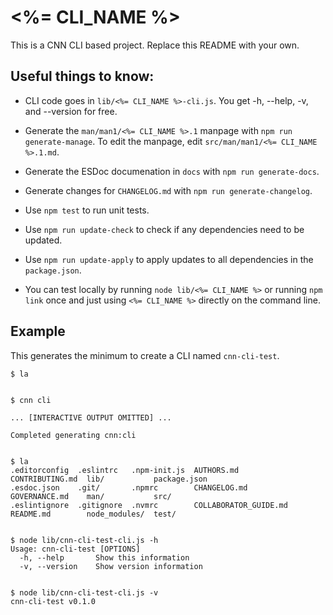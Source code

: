 # <%= CLI_NAME %>

This is a CNN CLI based project.  Replace this README with your own.

## Useful things to know:

- CLI code goes in `lib/<%= CLI_NAME %>-cli.js`.  You get -h, --help, -v, and
  --version for free.

- Generate the `man/man1/<%= CLI_NAME %>.1` manpage with
  `npm run generate-manage`.  To edit the manpage, edit
  `src/man/man1/<%= CLI_NAME %>.1.md`.

- Generate the ESDoc documenation in `docs` with `npm run generate-docs`.

- Generate changes for `CHANGELOG.md` with `npm run generate-changelog`.

- Use `npm test` to run unit tests.

- Use `npm run update-check` to check if any dependencies need to be updated.

- Use `npm run update-apply` to apply updates to all dependencies in the
  `package.json`.

- You can test locally by running `node lib/<%= CLI_NAME %>` or running
  `npm link` once and just using `<%= CLI_NAME %>` directly on the command line.


## Example

This generates the minimum to create a CLI named `cnn-cli-test`.

```shell
$ la


$ cnn cli

... [INTERACTIVE OUTPUT OMITTED] ...

Completed generating cnn:cli


$ la
.editorconfig  .eslintrc   .npm-init.js  AUTHORS.md             CONTRIBUTING.md  lib/           package.json
.esdoc.json    .git/       .npmrc        CHANGELOG.md           GOVERNANCE.md    man/           src/
.eslintignore  .gitignore  .nvmrc        COLLABORATOR_GUIDE.md  README.md        node_modules/  test/


$ node lib/cnn-cli-test-cli.js -h
Usage: cnn-cli-test [OPTIONS]
  -h, --help       Show this information
  -v, --version    Show version information


$ node lib/cnn-cli-test-cli.js -v
cnn-cli-test v0.1.0
```
